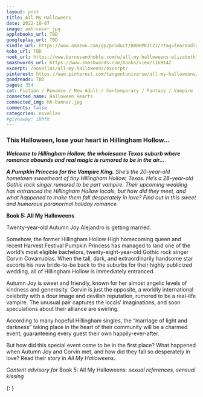 ```yaml
---
layout: post
title: All My Halloweens
date: 2022-10-07
image: amh-cover.jpg
applebooks_url: TBD
googleplay_url: TBD
kindle_url: https://www.amazon.com/gp/product/B0BHPK1CZJ/?tag=fearandlaun-20
kobo_url: TBD
nook_url: https://www.barnesandnoble.com/w/all-my-halloweens-elizabeth-myles/1142467954?ean=2940186698685
smashwords_url: https://www.smashwords.com/books/view/1169142
excerpt: /novellas/all-my-halloweens/excerpt/
pinterest: https://www.pinterest.com/tangentuniverse/all-my-halloweens/
goodreads: TBD
pages: 354
cat: Fiction / Romance / New Adult / Contemporary / Fantasy / Vampire
connected_name: Halloween Hearts
connected_img: hh-banner.jpg
comments: false
categories: novellas
#giveaway: ibhfh
---
```


### This Halloween, lose your heart in Hillingham Hollow...

***Welcome to Hillingham Hollow, the wholesome Texas suburb where romance abounds and real magic is rumored to be in the air...***

***A Pumpkin Princess for the Vampire King.*** *She’s the 20-year-old hometown sweetheart of tiny Hillingham Hollow, Texas. He’s a 28-year-old Gothic rock singer rumored to be part vampire. Their upcoming wedding has entranced the Hillingham Hollow locals, but how did they meet, and what happened to make them fall desperately in love? Find out in this sweet and humorous paranormal holiday romance.*

**Book 5: All My Halloweens**

Twenty-year-old Autumn Joy Alejandro is getting married.

Somehow, the former Hillingham Hollow High homecoming queen and recent Harvest Festival Pumpkin Princess has managed to land one of the world’s most eligible bachelors, twenty-eight-year-old Gothic rock singer Corvin Covarrubias. When the tall, dark, and extraordinarily handsome star escorts his new bride-to-be back to the suburbs for their highly publicized wedding, all of Hillingham Hollow is immediately entranced.

Autumn Joy is sweet and friendly, known for her almost angelic levels of kindness and generosity. Corvin is just the opposite, a worldly international celebrity with a dour image and devilish reputation, rumored to be a real-life vampire. The unusual pair captures the locals’ imaginations, and soon speculations about their alliance are swirling.

According to many hopeful Hillingham singles, the “marriage of light and darkness” taking place in the heart of their community will be a charmed event, guaranteeing every guest their own happily-ever-after.

But how did this special event come to be in the first place? What happened when Autumn Joy and Corvin met, and how did they fall so desperately in love? Read their story in *All My Halloweens*.

*Content advisory for* Book 5: All My Halloweens: *sexual references, sensual kissing*

{: }
